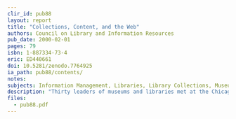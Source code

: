 ```yaml
---
clir_id: pub88
layout: report
title: "Collections, Content, and the Web"
authors: Council on Library and Information Resources
pub_date: 2000-02-01
pages: 79
isbn: 1-887334-73-4
eric: ED440661
doi: 10.5281/zenodo.7764925
ia_path: pub88/contents/
notes:
subjects: Information Management, Libraries, Library Collections, Museums, Nonprint Media, Online Systems, Technological Advancement, World Wide Web
description: "Thirty leaders of museums and libraries met at the Chicago Historical Society (October 5-7, 1999) to discuss common questions and concerns about digitization of collections and explore the ways that the World Wide Web is affecting their collection-based institutions. This report presents the papers, under the headings of “Technology,” “Audience,” and “Collections,” that were prepared in advance of the meeting and summaries, in each section, of the discussions they provoked. Following an introductory section by Abby Smith, papers include: “Mainstreaming Digitization into the Mission of Cultural Repositories” (Anne R. Kenney); “If You Build It and They Come, Will They Come Back?” (Katherine P. Spiess and Spencer R. Crew); “Library Collections Online” (Abby Smith); and “Museum Collections Online” (Bernard Reilly). The report ends with a concluding discussion and section outlining next steps. Appendices include a list of conference participants and a summary of the report, with tables and figures."
files:
  - pub88.pdf
---
```

